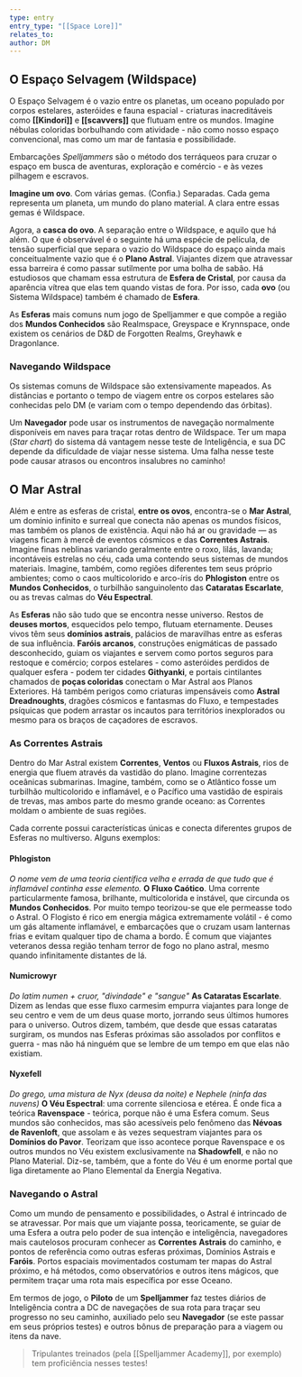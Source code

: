 ```yaml
---
type: entry
entry_type: "[[Space Lore]]"
relates_to: 
author: DM
---
```

## **O Espaço Selvagem (Wildspace)**  
O Espaço Selvagem é o vazio entre os planetas, um oceano populado por corpos estelares, asteróides e fauna espacial - criaturas inacreditáveis como **[[Kindori]]** e **[[scavvers]]** que flutuam entre os mundos. Imagine nébulas coloridas borbulhando com atividade - não como nosso espaço convencional, mas como um mar de fantasia e possibilidade. 

Embarcações *Spelljammers* são o método dos terráqueos para cruzar o espaço em busca de aventuras, exploração e comércio - e às vezes pilhagem e escravos. 

**Imagine um ovo**. Com várias gemas. (Confia.) Separadas. Cada gema representa um planeta, um mundo do plano material. A clara entre essas gemas é Wildspace. 

Agora, a **casca do ovo**. A separação entre o Wildspace, e aquilo que há além. O que é observável é o seguinte há uma espécie de película, de tensão superficial que separa o vazio do Wildspace do espaço ainda mais conceitualmente vazio que é o **Plano Astral**. Viajantes dizem que atravessar essa barreira é como passar sutilmente por uma bolha de sabão. Há estudiosos que chamam essa estrutura de **Esfera de Cristal**, por causa da aparência vítrea que elas tem quando vistas de fora. Por isso, cada **ovo** (ou Sistema Wildspace) também é chamado de **Esfera**. 

As **Esferas** mais comuns num jogo de Spelljammer e que compõe a região dos **Mundos Conhecidos** são Realmspace, Greyspace e Krynnspace, onde existem os cenários de D&D de Forgotten Realms, Greyhawk e Dragonlance. 

### Navegando Wildspace
Os sistemas comuns de Wildspace são extensivamente mapeados. As distâncias e portanto o tempo de viagem entre os corpos estelares são conhecidas pelo DM (e variam com o tempo dependendo das órbitas). 

Um **Navegador** pode usar os instrumentos de navegação normalmente disponíveis em naves para traçar rotas dentro de Wildspace. Ter um mapa (*Star chart*) do sistema dá vantagem nesse teste de Inteligência, e sua DC depende da dificuldade de viajar nesse sistema. Uma falha nesse teste pode causar atrasos ou encontros insalubres no caminho! 


## **O Mar Astral**  
Além e entre as esferas de cristal, **entre os ovos**, encontra-se o **Mar Astral**, um domínio infinito e surreal que conecta não apenas os mundos físicos, mas também os planos de existência. Aqui não há ar ou gravidade — as viagens ficam à mercê de eventos cósmicos e das **Correntes Astrais**. Imagine finas neblinas variando geralmente entre o roxo, lilás, lavanda; incontáveis estrelas no céu, cada uma contendo seus sistemas de mundos materiais. Imagine, também, como regiões diferentes tem seus próprio ambientes; como o caos multicolorido e arco-íris do **Phlogiston**
entre os **Mundos Conhecidos**, o turbilhão sanguinolento das **Cataratas Escarlate**, ou as trevas calmas do **Véu Espectral**. 

As **Esferas** não são tudo que se encontra nesse universo. Restos de **deuses mortos**, esquecidos pelo tempo, flutuam eternamente. Deuses vivos têm seus **domínios astrais**, palácios de maravilhas entre as esferas de sua influência. **Faróis arcanos**, construções enigmáticas de passado desconhecido, guiam os viajantes e servem como portos seguros para restoque e comércio; corpos estelares - como asteróides perdidos de qualquer esfera - podem ter cidades **Githyanki**, e portais cintilantes chamados de **poças coloridas** conectam o Mar Astral aos Planos Exteriores. Há também perigos como criaturas impensáveis como **Astral Dreadnoughts**, dragões cósmicos e fantasmas do Fluxo, e tempestades psíquicas que podem arrastar os incautos para territórios inexplorados ou mesmo para os braços de caçadores de escravos.  

### **As Correntes Astrais**  
Dentro do Mar Astral existem **Correntes**, **Ventos** ou **Fluxos Astrais**, rios de energia que fluem através da vastidão do plano. Imagine correntezas oceânicas submarinas. Imagine, também, como se o Atlântico fosse um turbilhão multicolorido e inflamável, e o Pacífico uma vastidão de espirais de trevas, mas ambos parte do mesmo grande oceano: as Correntes moldam o ambiente de suas regiões.

Cada corrente possui características únicas e conecta diferentes grupos de Esferas no multiverso. Alguns exemplos:  

#### Phlogiston
*O nome vem de uma teoria científica velha e errada de que tudo que é inflamável continha esse elemento.*
**O Fluxo Caótico**. Uma corrente particularmente famosa, brilhante, multicolorida e instável, que circunda os **Mundos Conhecidos**. Por muito tempo teorizou-se que ele permeasse todo o Astral. O Flogisto é rico em energia mágica extremamente volátil - é como um gás altamente inflamável, e embarcações que o cruzam usam lanternas frias e evitam qualquer tipo de chama a bordo. É comum que viajantes veteranos dessa região tenham terror de fogo no plano astral, mesmo quando infinitamente distantes de lá.

#### Numicrowyr
*Do latim numen + cruor, "divindade" e "sangue"*
**As Cataratas Escarlate**. Dizem as lendas que esse fluxo carmesim empurra viajantes para longe de seu centro e vem de um deus quase morto, jorrando seus últimos humores para o universo. Outros dizem, também, que desde que essas cataratas surgiram, os mundos nas Esferas próximas são assolados por conflitos e guerra - mas não há ninguém que se lembre de um tempo em que elas não existiam.

#### Nyxefell
*Do grego, uma mistura de Nyx (deusa da noite) e Nephele (ninfa das nuvens)*
**O Véu Espectral**: uma corrente silenciosa e etérea. É onde fica a teórica **Ravenspace** - teórica, porque não é uma Esfera comum. Seus mundos são conhecidos, mas são acessíveis pelo fenômeno das **Névoas de Ravenloft**, que assolam e às vezes sequestram viajantes para os **Domínios do Pavor**. Teorizam que isso acontece porque Ravenspace e os outros mundos no Véu existem exclusivamente na **Shadowfell**, e não no Plano Material. Diz-se, também, que a fonte do Véu é um enorme portal que liga diretamente ao Plano Elemental da Energia Negativa. 

### Navegando o Astral
Como um mundo de pensamento e possibilidades, o Astral é intrincado de se atravessar. Por mais que um viajante possa, teoricamente, se guiar de uma Esfera a outra pelo poder de sua intenção e inteligência, navegadores mais cautelosos procuram conhecer as **Correntes** **Astrais** do caminho, e pontos de referência como outras esferas próximas, Domínios Astrais e **Faróis**. Portos espaciais movimentados costumam ter mapas do Astral próximo, e há métodos, como observatórios e outros itens mágicos, que permitem traçar uma rota mais específica por esse Oceano. 

Em termos de jogo, o **Piloto** de um **Spelljammer** faz testes diários de Inteligência contra a DC de navegações de sua rota para traçar seu progresso no seu caminho, auxiliado pelo seu **Navegador** (se este passar em seus próprios testes) e outros bônus de preparação para a viagem ou itens da nave. 

> Tripulantes treinados (pela [[Spelljammer Academy]], por exemplo) tem proficiência nesses testes!